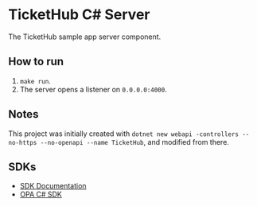 # TicketHub C# Server

The TicketHub sample app server component.

## How to run

1. `make run`.
2. The server opens a listener on `0.0.0.0:4000`.

## Notes

This project was initially created with `dotnet new webapi -controllers --no-https --no-openapi --name TicketHub`, and modified from there.

## SDKs

* [SDK Documentation](https://docs.styra.com/sdk)
* [OPA C# SDK](https://github.com/StyraInc/opa-csharp)
